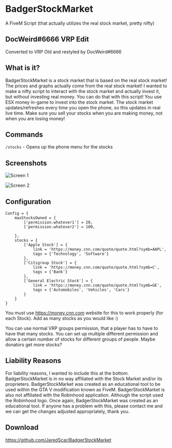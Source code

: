 # BadgerStockMarket
A FiveM Script (that actually utilizes the real stock market, pretty nifty)
## DocWeird#6666 VRP Edit
Converted to VRP Old and restyled by DocWeird#6666
## What is it?
BadgerStockMarket is a stock market that is based on the real stock market! The prices and graphs actually come from the real stock market! I wanted to make a nifty script to interact with the stock market and actually invest it, but without investing real money. You can do that with this script! You use ESX money in-game to invest into the stock market. The stock market updates/refreshes every time you open the phone, so this updates in real live time. Make sure you sell your stocks when you are making money, not when you are losing money!
## Commands
`/stocks` - Opens up the phone menu for the stocks
## Screenshots
![Screen 1](https://cdn.discordapp.com/attachments/730420750661713963/731538155408326756/unknown.png)

![Screen 2](https://cdn.discordapp.com/attachments/730420750661713963/731538391908221008/unknown.png)


## Configuration
```
Config = {
	maxStocksOwned = {
		['permission.whatever1'] = 20,
		['permission.whatever2'] = 100,

	},
	stocks = {
		['Apple Stock'] = {
			link = 'https://money.cnn.com/quote/quote.html?symb=AAPL',
			tags = {'Technology', 'Software'}
		},
		['Citigroup Stock'] = {
			link = 'https://money.cnn.com/quote/quote.html?symb=C',
			tags = {'Bank'}
		},
		['General Electric Stock'] = {
			link = 'https://money.cnn.com/quote/quote.html?symb=GE',
			tags = {'Automobiles', 'Vehicles', 'Cars'}
		}
	}
}
```
You must use https://money.cnn.com website for this to work properly (for each Stock). Add as many stocks as you would like :)

You can use normal VRP groups permission, that a player has to have to have that many stocks. You can set up multiple different permission and allow a certain number of stocks for different groups of people. Maybe donators get more stocks?

## Liability Reasons
For liability reasons, I wanted to include this at the bottom. BadgerStockMarket is in no way affiliated with the Stock Market and/or its proprieters. BadgerStockMarket was created as an educational tool to be used within the GTA V modification known as FiveM. BadgerStockMarket is also not affiliated with the Robinhood application. Although the script used the Robinhood logo. Once again, BadgerStockMarket was created as an educational tool. If anyone has a problem with this, please contact me and we can get the changes adjusted appropriately, thank you.

## Download

https://github.com/JaredScar/BadgerStockMarket
